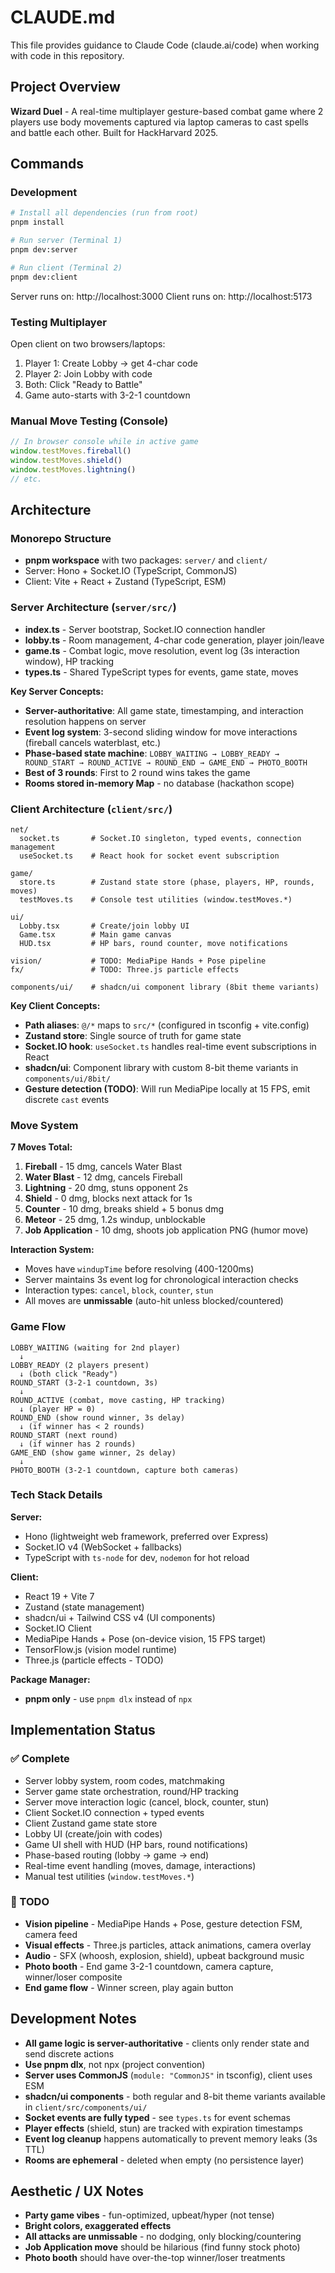 # CLAUDE.md

This file provides guidance to Claude Code (claude.ai/code) when working with code in this repository.

## Project Overview

**Wizard Duel** - A real-time multiplayer gesture-based combat game where 2 players use body movements captured via laptop cameras to cast spells and battle each other. Built for HackHarvard 2025.

## Commands

### Development
```bash
# Install all dependencies (run from root)
pnpm install

# Run server (Terminal 1)
pnpm dev:server

# Run client (Terminal 2)
pnpm dev:client
```

Server runs on: http://localhost:3000
Client runs on: http://localhost:5173

### Testing Multiplayer
Open client on two browsers/laptops:
1. Player 1: Create Lobby → get 4-char code
2. Player 2: Join Lobby with code
3. Both: Click "Ready to Battle"
4. Game auto-starts with 3-2-1 countdown

### Manual Move Testing (Console)
```javascript
// In browser console while in active game
window.testMoves.fireball()
window.testMoves.shield()
window.testMoves.lightning()
// etc.
```

## Architecture

### Monorepo Structure
- **pnpm workspace** with two packages: `server/` and `client/`
- Server: Hono + Socket.IO (TypeScript, CommonJS)
- Client: Vite + React + Zustand (TypeScript, ESM)

### Server Architecture (`server/src/`)
- **index.ts** - Server bootstrap, Socket.IO connection handler
- **lobby.ts** - Room management, 4-char code generation, player join/leave
- **game.ts** - Combat logic, move resolution, event log (3s interaction window), HP tracking
- **types.ts** - Shared TypeScript types for events, game state, moves

**Key Server Concepts:**
- **Server-authoritative**: All game state, timestamping, and interaction resolution happens on server
- **Event log system**: 3-second sliding window for move interactions (fireball cancels waterblast, etc.)
- **Phase-based state machine**: `LOBBY_WAITING → LOBBY_READY → ROUND_START → ROUND_ACTIVE → ROUND_END → GAME_END → PHOTO_BOOTH`
- **Best of 3 rounds**: First to 2 round wins takes the game
- **Rooms stored in-memory Map** - no database (hackathon scope)

### Client Architecture (`client/src/`)
```
net/
  socket.ts       # Socket.IO singleton, typed events, connection management
  useSocket.ts    # React hook for socket event subscription

game/
  store.ts        # Zustand state store (phase, players, HP, rounds, moves)
  testMoves.ts    # Console test utilities (window.testMoves.*)

ui/
  Lobby.tsx       # Create/join lobby UI
  Game.tsx        # Main game canvas
  HUD.tsx         # HP bars, round counter, move notifications

vision/           # TODO: MediaPipe Hands + Pose pipeline
fx/               # TODO: Three.js particle effects

components/ui/    # shadcn/ui component library (8bit theme variants)
```

**Key Client Concepts:**
- **Path aliases**: `@/*` maps to `src/*` (configured in tsconfig + vite.config)
- **Zustand store**: Single source of truth for game state
- **Socket.IO hook**: `useSocket.ts` handles real-time event subscriptions in React
- **shadcn/ui**: Component library with custom 8-bit theme variants in `components/ui/8bit/`
- **Gesture detection (TODO)**: Will run MediaPipe locally at 15 FPS, emit discrete `cast` events

### Move System

**7 Moves Total:**
1. **Fireball** - 15 dmg, cancels Water Blast
2. **Water Blast** - 12 dmg, cancels Fireball
3. **Lightning** - 20 dmg, stuns opponent 2s
4. **Shield** - 0 dmg, blocks next attack for 1s
5. **Counter** - 10 dmg, breaks shield + 5 bonus dmg
6. **Meteor** - 25 dmg, 1.2s windup, unblockable
7. **Job Application** - 10 dmg, shoots job application PNG (humor move)

**Interaction System:**
- Moves have `windupTime` before resolving (400-1200ms)
- Server maintains 3s event log for chronological interaction checks
- Interaction types: `cancel`, `block`, `counter`, `stun`
- All moves are **unmissable** (auto-hit unless blocked/countered)

### Game Flow

```
LOBBY_WAITING (waiting for 2nd player)
  ↓
LOBBY_READY (2 players present)
  ↓ (both click "Ready")
ROUND_START (3-2-1 countdown, 3s)
  ↓
ROUND_ACTIVE (combat, move casting, HP tracking)
  ↓ (player HP = 0)
ROUND_END (show round winner, 3s delay)
  ↓ (if winner has < 2 rounds)
ROUND_START (next round)
  ↓ (if winner has 2 rounds)
GAME_END (show game winner, 2s delay)
  ↓
PHOTO_BOOTH (3-2-1 countdown, capture both cameras)
```

### Tech Stack Details

**Server:**
- Hono (lightweight web framework, preferred over Express)
- Socket.IO v4 (WebSocket + fallbacks)
- TypeScript with `ts-node` for dev, `nodemon` for hot reload

**Client:**
- React 19 + Vite 7
- Zustand (state management)
- shadcn/ui + Tailwind CSS v4 (UI components)
- Socket.IO Client
- MediaPipe Hands + Pose (on-device vision, 15 FPS target)
- TensorFlow.js (vision model runtime)
- Three.js (particle effects - TODO)

**Package Manager:**
- **pnpm only** - use `pnpm dlx` instead of `npx`

## Implementation Status

### ✅ Complete
- Server lobby system, room codes, matchmaking
- Server game state orchestration, round/HP tracking
- Server move interaction logic (cancel, block, counter, stun)
- Client Socket.IO connection + typed events
- Client Zustand game state store
- Lobby UI (create/join with codes)
- Game UI shell with HUD (HP bars, round notifications)
- Phase-based routing (lobby → game → end)
- Real-time event handling (moves, damage, interactions)
- Manual test utilities (`window.testMoves.*`)

### 🚧 TODO
- **Vision pipeline** - MediaPipe Hands + Pose, gesture detection FSM, camera feed
- **Visual effects** - Three.js particles, attack animations, camera overlay
- **Audio** - SFX (whoosh, explosion, shield), upbeat background music
- **Photo booth** - End game 3-2-1 countdown, camera capture, winner/loser composite
- **End game flow** - Winner screen, play again button

## Development Notes

- **All game logic is server-authoritative** - clients only render state and send discrete actions
- **Use pnpm dlx**, not npx (project convention)
- **Server uses CommonJS** (`module: "CommonJS"` in tsconfig), client uses ESM
- **shadcn/ui components** - both regular and 8-bit theme variants available in `client/src/components/ui/`
- **Socket events are fully typed** - see `types.ts` for event schemas
- **Player effects** (shield, stun) are tracked with expiration timestamps
- **Event log cleanup** happens automatically to prevent memory leaks (3s TTL)
- **Rooms are ephemeral** - deleted when empty (no persistence layer)

## Aesthetic / UX Notes

- **Party game vibes** - fun-optimized, upbeat/hyper (not tense)
- **Bright colors, exaggerated effects**
- **All attacks are unmissable** - no dodging, only blocking/countering
- **Job Application move** should be hilarious (find funny stock photo)
- **Photo booth** should have over-the-top winner/loser treatments
